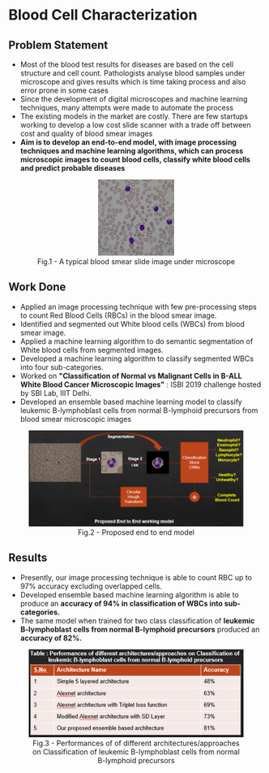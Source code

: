 
# Blood Cell Characterization

## Problem Statement
- Most of the blood test results for diseases are based on the cell structure and cell count. Pathologists analyse blood samples under microscope and gives results which is time taking process and also error prone in some cases
- Since the development of digital microscopes and machine learning techniques, many attempts were made to automate the process
- The existing models in the market are costly. There are few startups working to develop a low cost slide scanner with a trade off between cost and quality of blood smear images
- **Aim is to develop an end-to-end model, with image processing techniques and machine learning algorithms, which can process microscopic images to count blood cells, classify white blood cells and predict probable diseases**

<div align="center">
  <figure>
    <img src="resources/Im022_1.jpg" alt="Blood Smear Image" width="150px" height="150px"><br>
    <figcaption>Fig.1 - A typical blood smear slide image under microscope</figcaption>
  </figure> 
</div>

## Work Done
- Applied an image processing technique with few pre-processing steps to count Red Blood Cells (RBCs) in the blood smear image.
- Identified and segmented out White blood cells (WBCs) from blood smear image.
- Applied a machine learning algorithm to do semantic segmentation of White blood cells from segmented images.
- Developed a machine learning algorithm to classify segmented WBCs into four sub-categories.
- Worked on **"Classification of Normal vs Malignant Cells in B-ALL White Blood Cancer Microscopic Images"** : ISBI 2019 challenge hosted by SBI Lab, IIIT Delhi.
- Developed an ensemble based machine learning model to classify leukemic B-lymphoblast cells from normal B-lymphoid precursors from blood smear microscopic images

<div align="center">
  <figure>
    <img src="resources/Proposed_end_to_end_model.PNG" alt="Proposed_end_to_end_model"><br>
    <figcaption>Fig.2 - Proposed end to end model</figcaption>
  </figure> 
</div>

## Results
- Presently, our image processing technique is able to count RBC up to 97% accuracy excluding overlapped cells.
- Developed ensemble based machine learning algorithm is able to produce an **accuracy of 94% in classification of WBCs into sub-categories.**
- The same model when trained for two class classification of **leukemic B-lymphoblast cells from normal B-lymphoid precursors** produced an **accuracy of 82%.**

<div align="center">
  <figure>
    <img src="resources/results.PNG" alt="Proposed_end_to_end_model"><br>
    <figcaption>Fig.3 - Performances of of different architectures/approaches on Classification of leukemic B-lymphoblast cells from normal B-lymphoid precursors</figcaption>
  </figure> 
</div>
